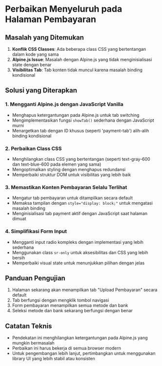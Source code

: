# Perbaikan Menyeluruh pada Halaman Pembayaran

## Masalah yang Ditemukan

1. **Konflik CSS Classes**: Ada beberapa class CSS yang bertentangan dalam kode yang sama
2. **Alpine.js Issue**: Masalah dengan Alpine.js yang tidak menginisialisasi state dengan benar
3. **Visibilitas Tab**: Tab konten tidak muncul karena masalah binding kondisional

## Solusi yang Diterapkan

### 1. Mengganti Alpine.js dengan JavaScript Vanilla

-   Menghapus ketergantungan pada Alpine.js untuk tab switching
-   Mengimplementasikan fungsi `showTab()` sederhana dengan JavaScript murni
-   Menargetkan tab dengan ID khusus (seperti 'payment-tab') alih-alih binding kondisional

### 2. Perbaikan Class CSS

-   Menghilangkan class CSS yang bertentangan (seperti text-gray-600 dan text-blue-600 pada elemen yang sama)
-   Mengoptimalkan styling dengan menghapus redundansi
-   Memperbaiki struktur DOM untuk visibilitas yang lebih baik

### 3. Memastikan Konten Pembayaran Selalu Terlihat

-   Mengatur tab pembayaran untuk ditampilkan secara default
-   Memaksa tampilan dengan `style="display: block;"` untuk mengatasi masalah binding
-   Menginisialisasi tab payment aktif dengan JavaScript saat halaman dimuat

### 4. Simplifikasi Form Input

-   Mengganti input radio kompleks dengan implementasi yang lebih sederhana
-   Menggunakan class `sr-only` untuk aksesibilitas dan CSS yang lebih bersih
-   Memperbaiki visual state untuk menunjukkan pilihan dengan jelas

## Panduan Pengujian

1. Halaman sekarang akan menampilkan tab "Upload Pembayaran" secara default
2. Tab berfungsi dengan mengklik tombol navigasi
3. Form pembayaran menampilkan semua metode dan bank
4. Seleksi metode dan bank sekarang berfungsi dengan benar

## Catatan Teknis

-   Pendekatan ini menghilangkan ketergantungan pada Alpine.js yang mungkin bermasalah
-   Perbaikan ini harus bekerja di semua browser modern
-   Untuk pengembangan lebih lanjut, pertimbangkan untuk menggunakan library UI yang lebih stabil atau konsisten
